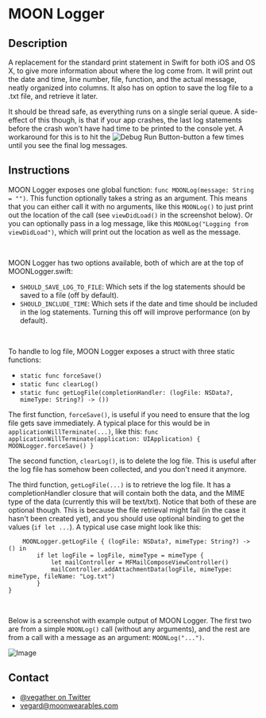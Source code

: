 # MOON Logger

## Description

A replacement for the standard print statement in Swift for both iOS and OS X, to give 
more information about where the log come from. It will print out the date and time, 
line number, file, function, and the actual message, neatly organized into columns. 
It also has on option to save the log file to a .txt file, and retrieve it later.

It should be thread safe, as everything runs on a single serial queue. A side-effect of
this though, is that if your app crashes, the last log statements before the crash won't 
have had time to be printed to the console yet. A workaround for this is to hit the 
![Debug Run Button](http://imgur.com/t5NmEEQ.png)-button a few times until you see the 
final log messages.



## Instructions

MOON Logger exposes one global function: `func MOONLog(message: String = "")`. This 
function optionally takes a string as an argument. This means that you can either call
it with no arguments, like this `MOONLog()` to just print out the location of the call 
(see `viewDidLoad()` in the screenshot below). Or you can optionally pass in a log message,
like this `MOONLog("Logging from viewDidLoad")`, which will print out the location as
well as the message.

<br />

MOON Logger has two options available, both of which are at the top of MOONLogger.swift:
- `SHOULD_SAVE_LOG_TO_FILE`: Which sets if the log statements should be saved to a file
(off by default).
- `SHOULD_INCLUDE_TIME`: Which sets if the date and time should be included in the log 
statements. Turning this off will improve performance (on by default).

<br />

To handle to log file, MOON Logger exposes a struct with three static functions:
- `static func forceSave()`
- `static func clearLog()`
- `static func getLogFile(completionHandler: (logFile: NSData?, mimeType: String?) -> ())`

The first function, `forceSave()`, is useful if you need to ensure that the log file gets
save immediately. A typical place for this would be in `applicationWillTerminate(...)`,
like this:
`func applicationWillTerminate(application: UIApplication) {
	MOONLogger.forceSave()
}`

The second function, `clearLog()`, is to delete the log file. This is useful after the
log file has somehow been collected, and you don't need it anymore.


The third function, `getLogFile(...)` is to retrieve the log file. It has a 
completionHandler closure that will contain both the data, and the MIME type of the data
(currently this will be text/txt). Notice that both of these are optional though. This is
because the file retrieval might fail (in the case it hasn't been created yet), and you
should use optional binding to get the values (`if let ...`). A typical use case might
look like this:
```
	MOONLogger.getLogFile { (logFile: NSData?, mimeType: String?) -> () in
		if let logFile = logFile, mimeType = mimeType {
			let mailController = MFMailComposeViewController()
			mailController.addAttachmentData(logFile, mimeType: mimeType, fileName: "Log.txt")
		}
}
```

<br />

Below is a screenshot with example output of MOON Logger. The first two are from a simple
`MOONLog()` call (without any arguments), and the rest are from a call with a message
as an argument: `MOONLog("...")`.

![Image](http://imgur.com/qluneiY.png)

## Contact

- [@vegather on Twitter](http://www.twitter.com/vegather)
- [vegard@moonwearables.com](mailto:vegard@moonwearables.com)

  